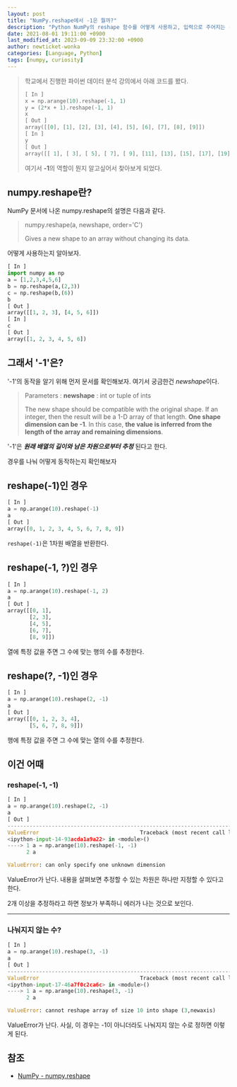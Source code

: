 ```yaml
---
layout: post
title: "NumPy.reshape에서 -1은 뭘까?"
description: "Python NumPy의 reshape 함수를 어떻게 사용하고, 입력으로 주어지는 -1이 어떻게 쓰이는지 알아봅시다!"
date: 2021-08-01 19:11:00 +0900
last_modified_at: 2023-09-09 23:32:00 +0900
author: newticket-wonka
categories: [Language, Python]
tags: [numpy, curiosity]
---
```


> 학교에서 진행한 파이썬 데이터 분석 강의에서 아래 코드를 봤다.
>
> ```python
> [ In ]
> x = np.arange(10).reshape(-1, 1)
> y = (2*x + 1).reshape(-1, 1)
> x
> [ Out ]
> array([[0], [1], [2], [3], [4], [5], [6], [7], [8], [9]])
> [ In ]
> y
> [ Out ]
> array([[ 1], [ 3], [ 5], [ 7], [ 9], [11], [13], [15], [17], [19]])
> ```
>
> 여기서 **-1**의 역할이 뭔지 알고싶어서 찾아보게 되었다.

## numpy.reshape란?

NumPy 문서에 나온 numpy.reshape의 설명은 다음과 같다.

> numpy.reshape(a, newshape, order='C')
>
> Gives a new shape to an array without changing its data.

어떻게 사용하는지 알아보자.

```python
[ In ]
import numpy as np
a = [1,2,3,4,5,6]
b = np.reshape(a,(2,3))
c = np.reshape(b,(6))
b
[ Out ]
array([[1, 2, 3], [4, 5, 6]])
[ In ]
c
[ Out ]
array([1, 2, 3, 4, 5, 6])
```

## 그래서 '-1'은?

'-1'의 동작을 알기 위해 먼저 문서를 확인해보자.
여기서 궁금한건 *newshape*이다.

> Parameters : **newshape** : int or tuple of ints
>
> The new shape should be compatible with the original shape.
> If an integer, then the result will be a 1-D array of that length.
> **One shape dimension can be -1**.
> In this case, **the value is inferred from the length of the array and remaining dimensions**.

'-1'은 **_원래 배열의 길이와 남은 차원으로부터 추정_** 된다고 한다.

경우를 나눠 어떻게 동작하는지 확인해보자

## reshape(-1)인 경우

```python
[ In ]
a = np.arange(10).reshape(-1)
a
[ Out ]
array([0, 1, 2, 3, 4, 5, 6, 7, 8, 9])
```

`reshape(-1)`은 1차원 배열을 반환한다.

## reshape(-1, ?)인 경우

```python
[ In ]
a = np.arange(10).reshape(-1, 2)
a
[ Out ]
array([[0, 1],
       [2, 3],
       [4, 5],
       [6, 7],
       [8, 9]])
```

열에 특정 값을 주면 그 수에 맞는 행의 수를 추정한다.

## reshape(?, -1)인 경우

```python
[ In ]
a = np.arange(10).reshape(2, -1)
a
[ Out ]
array([[0, 1, 2, 3, 4],
       [5, 6, 7, 8, 9]])
```

행에 특정 값을 주면 그 수에 맞는 열의 수를 추정한다.

## 이건 어때

### reshape(-1, -1)

```python
[ In ]
a = np.arange(10).reshape(2, -1)
a
[ Out ]
---------------------------------------------------------------------------
ValueError                                Traceback (most recent call last)
<ipython-input-14-93acda1a9a22> in <module>()
----> 1 a = np.arange(10).reshape(-1, -1)
      2 a

ValueError: can only specify one unknown dimension
```

ValueError가 난다. 내용을 살펴보면 추정할 수 있는 차원은 하나만 지정할 수 있다고 한다.

2개 이상을 추정하라고 하면 정보가 부족하니 에러가 나는 것으로 보인다.

---

### 나눠지지 않는 수?

```python
[ In ]
a = np.arange(10).reshape(3, -1)
a
[ Out ]
---------------------------------------------------------------------------
ValueError                                Traceback (most recent call last)
<ipython-input-17-46a7f0c2ca6c> in <module>()
----> 1 a = np.arange(10).reshape(3, -1)
      2 a

ValueError: cannot reshape array of size 10 into shape (3,newaxis)
```

ValueError가 난다. 사실, 이 경우는 -1이 아니더라도 나눠지지 않는 수로 정하면 이렇게 된다.

## 참조

- [NumPy - numpy.reshape](https://numpy.org/doc/stable/reference/generated/numpy.reshape.html)
